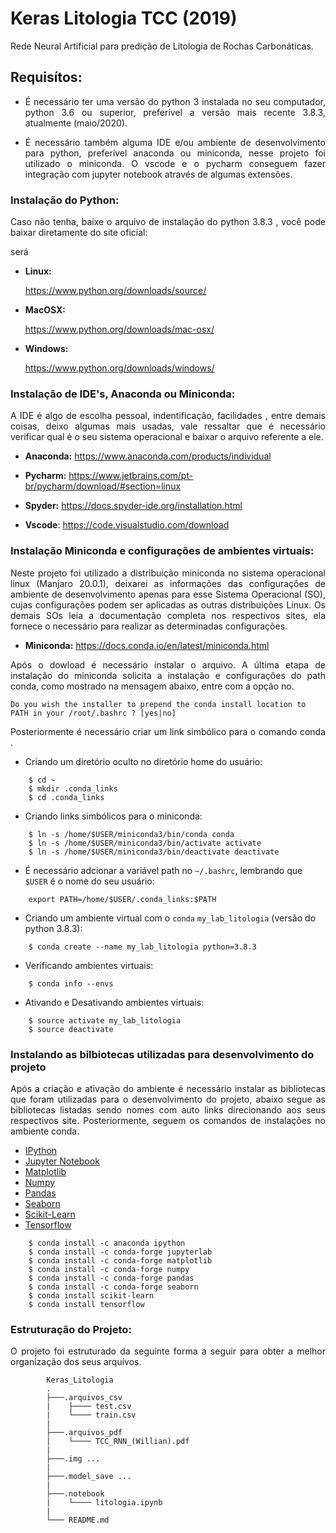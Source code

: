 <h1> Keras Litologia TCC (2019) </h1>

<p style='text-align: justify;'> Rede Neural Artificial para predição de Litologia de Rochas Carbonáticas. </p>



<h2> Requisítos: </h2>

*   <p style='text-align: justify;'> É necessário ter uma versão do python 3 instalada no seu computador, python 3.6 ou superior, preferível a versão mais recente 3.8.3, atualmente (maio/2020). </p>
*   <p style='text-align: justify;'> É necessário também alguma IDE e/ou ambiente de desenvolvimento para python, preferível anaconda ou miniconda, nesse projeto foi utilizado o miniconda. O vscode e o pycharm conseguem fazer integração com jupyter notebook através de algumas extensões. </p>


<h3> Instalação do Python: </h3>

<p style='text-align: justify;'> Caso não tenha, baixe o arquivo de instalação do python 3.8.3 , você pode baixar diretamente do site oficial: </p>será 

* __Linux:__

    <https://www.python.org/downloads/source/>

* __MacOSX:__

    <https://www.python.org/downloads/mac-osx/>

* __Windows:__

    <https://www.python.org/downloads/windows/>


<h3> Instalação de IDE's, Anaconda ou Miniconda: </h3>

<p style='text-align: justify;'> A IDE é algo de escolha pessoal, indentificação, facilidades , entre demais coisas, deixo algumas mais usadas, vale ressaltar que é necessário verificar qual é o seu sistema operacional e baixar o arquivo referente a ele. </p>

* __Anaconda:__
    <https://www.anaconda.com/products/individual>

* __Pycharm:__
    <https://www.jetbrains.com/pt-br/pycharm/download/#section=linux>

* __Spyder:__
    <https://docs.spyder-ide.org/installation.html>

* __Vscode__:
    <https://code.visualstudio.com/download>



<h3> Instalação Miniconda e configurações de ambientes virtuais: </h3>


<p style='text-align: justify;'> Neste projeto foi utilizado a distribuição miniconda no sistema operacional linux (Manjaro 20.0.1), deixarei as informações das configurações de ambiente de desenvolvimento apenas para esse Sistema Operacional (SO), cujas configurações podem ser aplicadas as outras distribuições Linux. Os demais SOs leia a documentação completa nos respectivos sites, ela fornece o necessário para realizar as determinadas configurações. </p>

* __Miniconda:__
    <https://docs.conda.io/en/latest/miniconda.html>

<p style='text-align: justify;'> Após o dowload é necessário instalar o arquivo. A última etapa de instalação do miniconda solicita a instalação e configurações do path conda, como mostrado na mensagem abaixo, entre com a opção no. </p>

```
Do you wish the installer to prepend the conda install location to PATH in your /root/.bashrc ? [yes|no]
```

<p style='text-align: justify;'> Posteriormente é necessário criar um link simbólico para o comando conda .</p>

* Criando um diretório oculto no diretório home do usuário:

```
    $ cd ~
    $ mkdir .conda_links
    $ cd .conda_links
```

* Criando links simbólicos para o miniconda:

```
    $ ln -s /home/$USER/miniconda3/bin/conda conda
    $ ln -s /home/$USER/miniconda3/bin/activate activate
    $ ln -s /home/$USER/miniconda3/bin/deactivate deactivate
```

* É necessário adcionar a variável path no `~/.bashrc`, lembrando que `$USER` é o nome do seu usuário:

```
    export PATH=/home/$USER/.conda_links:$PATH
```

* Criando um ambiente virtual com o `conda` `my_lab_litologia` (versão do python 3.8.3):

```
    $ conda create --name my_lab_litologia python=3.8.3
``` 

* Verificando ambientes virtuais:

```
    $ conda info --envs
```

* Ativando e Desativando ambientes virtuais:
```
    $ source activate my_lab_litologia
    $ source deactivate
```

<h3> Instalando as bilbiotecas utilizadas para desenvolvimento do projeto </h3>

<p style='text-align: justify;'> Após a criação e ativação do ambiente é necessário instalar as bibliotecas que foram utilizadas para o desenvolvimento do projeto, abaixo segue as bibliotecas listadas sendo nomes com auto links direcionando aos seus respectivos site. Posteriormente, seguem os comandos de instalações no ambiente conda.</p>


* <a href="https://ipython.org/">IPython</a>
* <a href="https://ipython.org/">Jupyter Notebook</a>
* <a href="https://matplotlib.org/">Matplotlib</a>
* <a href="https://numpy.org/">Numpy</a>
* <a href="https://pandas.pydata.org/">Pandas</a>
* <a href="https://seaborn.pydata.org/">Seaborn</a>
* <a href="https://scikit-learn.org/stable/">Scikit-Learn</a>
* <a href="https://www.tensorflow.org//">Tensorflow</a>


```
    $ conda install -c anaconda ipython
    $ conda install -c conda-forge jupyterlab
    $ conda install -c conda-forge matplotlib
    $ conda install -c conda-forge numpy
    $ conda install -c conda-forge pandas
    $ conda install -c conda-forge seaborn
    $ conda install scikit-learn
    $ conda install tensorflow
```


<h3> Estruturação do Projeto: </h3>

<p style='text-align: justify;'> O projeto foi estruturado da seguinte forma a seguir para obter a melhor organização dos seus arquivos.</p>

            Keras_Litologia
            .
            ├───.arquivos_csv
            |    ├──── test.csv
            |    └──── train.csv
            |
            ├───.arquivos_pdf
            |    └──── TCC_RNN_(Willian).pdf
            |
            ├───.img ...
            |  
            ├───.model_save ...
            |
            ├───.notebook
            |    └──── litologia.ipynb
            |
            └─── README.md